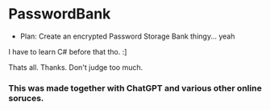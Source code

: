 # PasswordBank
- Plan: Create an encrypted Password Storage Bank thingy... yeah

I have to learn C# before that tho. :]

Thats all. Thanks. Don't judge too much.



### This was made together with ChatGPT and various other online soruces.
